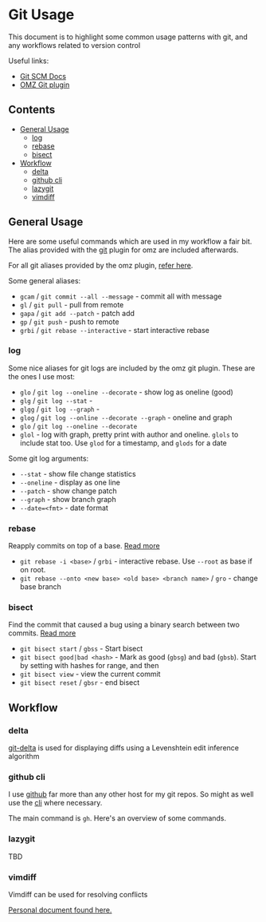 # Git Usage

This document is to highlight some common usage patterns with git, and any workflows related to version control

Useful links:

- [Git SCM Docs](https://git-scm.com/docs)
- [OMZ Git plugin](https://github.com/ohmyzsh/ohmyzsh/tree/master/plugins/git)

## Contents

<!-- vim-md-toc format=bullets ignore=^Contents$ -->
* [General Usage](#general-usage)
  * [log](#log)
  * [rebase](#rebase)
  * [bisect](#bisect)
* [Workflow](#workflow)
  * [delta](#delta)
  * [github cli](#github-cli)
  * [lazygit](#lazygit)
  * [vimdiff](#vimdiff)
<!-- vim-md-toc END -->

## General Usage

Here are some useful commands which are used in my workflow a fair bit. The alias provided with the [git](https://github.com/ohmyzsh/ohmyzsh/blob/master/plugins/git/git.plugin.zsh) plugin for omz are included afterwards.

For all git aliases provided by the omz plugin, [refer here](https://github.com/ohmyzsh/ohmyzsh/tree/master/plugins/git).

Some general aliases:

- `gcam` / `git commit --all --message` - commit all with message
- `gl` / `git pull` - pull from remote
- `gapa` / `git add --patch` - patch add
- `gp` / `git push` - push to remote
- `grbi` / `git rebase --interactive` - start interactive rebase

### log

Some nice aliases for git logs are included by the omz git plugin. These are the ones I use most:

- `glo` / `git log --oneline --decorate` - show log as oneline (good)
- `glg` / `git log --stat` -
- `glgg` / `git log --graph` -
- `glog` / `git log --online --decorate --graph` - oneline and graph
- `glo` / `git log --oneline --decorate`
- `glol` - log with graph, pretty print with author and oneline. `glols` to include stat too. Use `glod` for a timestamp, and `glods` for a date

Some git log arguments:

- `--stat` - show file change statistics
- `--oneline` - display as one line
- `--patch` - show change patch
- `--graph` - show branch graph
- `--date=<fmt>` - date format

### rebase

Reapply commits on top of a base. [Read more](https://git-scm.com/docs/git-rebase)

- `git rebase -i <base>` / `grbi` - interactive rebase. Use `--root` as base if on root.
- `git rebase --onto <new base> <old base> <branch name>` / `gro` - change base branch

### bisect

Find the commit that caused a bug using a binary search between two commits. [Read more](https://git-scm.com/docs/git-bisect)

- `git bisect start` / `gbss` - Start bisect
- `git bisect good|bad <hash>` - Mark as good (`gbsg`) and bad (`gbsb`). Start by setting with hashes for range, and then
- `git bisect view` - view the current commit
- `git bisect reset` / `gbsr` - end bisect

## Workflow

### delta

[git-delta](https://github.com/dandavison/delta) is used for displaying diffs using a Levenshtein edit inference algorithm

### github cli

I use [github](https://github.com) far more than any other host for my git repos. So might as well use the [cli](https://github.com/cli/cli) where necessary.

The main command is `gh`. Here's an overview of some commands.

### lazygit

TBD

### vimdiff

Vimdiff can be used for resolving conflicts

[Personal document found here.](./vim.usage.md#vimdiff)
